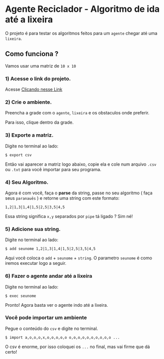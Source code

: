# Agente Reciclador - Algoritmo de ida até a lixeira

O projeto é para testar os algoritmos feitos para um `agente` chegar até uma `lixeira`.

## Como funciona ?

Vamos usar uma matriz de `10 x 10`

### 1) Acesse o link do projeto.

Acesse [ Clicando nesse Link ](http://expalmer.github.io/agente-reciclador-algoritmo/)

### 2) Crie o ambiente.

Preencha a grade com o `agente`, `lixeira` e os obstaculos onde preferir.

Para isso, clique dentro da grade.


### 3) Exporte a matriz.

Digite no terminal ao lado:
```shell
$ export csv
```

Então vai aparecer a matriz logo abaixo, copie ela e cole num arquivo ``.csv`` ou `.txt` para você importar para seu programa.

### 4) Seu Algoritmo.

Agora é com você, faça o **parse** da string, passe no seu algoritmo ( faça seus ``paranauês`` ) e retorne uma string com este formato:

```shell
1,2|1,3|1,4|1,5|2,5|3,5|4,5
```

Essa string significa `x,y` separados por `pipe` tá ligado ? Sim né!


### 5) Adicione sua string.

Digite no terminal ao lado:
```shell
$ add seunome 1,2|1,3|1,4|1,5|2,5|3,5|4,5
```

Aqui você coloca o `add` + `seunome` + `string`. O parametro `seunome` é como iremos executar logo a seguir.

### 6) Fazer o agente andar até a lixeira

Digite no terminal ao lado:
```shell
$ exec seunome
```

Pronto! Agora basta ver o agente indo até a lixeira.

### Você pode importar um ambiente

Pegue o conteúdo do `csv` e digite no terminal.

```shell
$ import a,o,o,o,x,o,o,o,o,o o,o,o,o,o,o,o,o,o,o ...
```

O csv é enorme, por isso coloquei os `...` no final, mas vai firme que dá certo!

